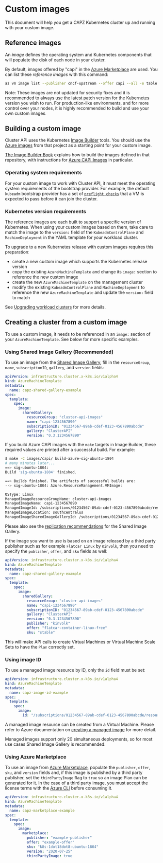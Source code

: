 # Custom images

This document will help you get a CAPZ Kubernetes cluster up and running with your custom image.

## Reference images

An *image* defines the operating system and Kubernetes components that will populate the disk of each node in your cluster.

By default, images offered by "capi" in the [Azure Marketplace][azure-marketplace] are used. You can list these *reference images* with this command:

```bash
az vm image list --publisher cncf-upstream --offer capi --all -o table
```

Note: These images are not updated for security fixes and it is recommended to always use the latest patch version for the Kubernetes version you wish to run. For production-like environments, and for more control over your nodes, it is highly recommended to build and use your own custom images.

## Building a custom image

Cluster API uses the Kubernetes [Image Builder][image-builder] tools. You should use the [Azure images][image-builder-azure] from that project as a starting point for your custom image.

[The Image Builder Book][capi-images] explains how to build the images defined in that repository, with instructions for [Azure CAPI Images][azure-capi-images] in particular.

### Operating system requirements

For your custom image to work with Cluster API, it must meet the operating system requirements of the bootstrap provider. For example, the default `kubeadm` bootstrap provider has a set of [`preflight checks`][kubeadm-preflight-checks] that a VM is expected to pass before it can join the cluster.

### Kubernetes version requirements

The reference images are each built to support a specific version of Kubernetes. When using your custom images based on them, take care to match the image to the `version:` field of the `KubeadmControlPlane` and `MachineDeployment` in the YAML template for your workload cluster.

To upgrade to a new Kubernetes release with custom images requires this preparation:

- create a new custom image which supports the Kubernetes release version
- copy the existing `AzureMachineTemplate` and change its `image:` section to reference the new custom image
- create the new `AzureMachineTemplate` on the management cluster
- modify the existing `KubeadmControlPlane` and `MachineDeployment` to reference the new `AzureMachineTemplate` and update the `version:` field to match

See [Upgrading workload clusters][upgrading-workload-clusters] for more details.

## Creating a cluster from a custom image

To use a custom image, it needs to be referenced in an `image:` section of your `AzureMachineTemplate`. See below for more specific examples.

### Using Shared Image Gallery (Recommended)

To use an image from the [Shared Image Gallery][shared-image-gallery], fill in the `resourceGroup`, `name`, `subscriptionID`, `gallery`, and `version` fields:

```yaml
apiVersion: infrastructure.cluster.x-k8s.io/v1alpha4
kind: AzureMachineTemplate
metadata:
  name: capz-shared-gallery-example
spec:
  template:
    spec:
      image:
        sharedGallery:
          resourceGroup: "cluster-api-images"
          name: "capi-1234567890"
          subscriptionID: "01234567-89ab-cdef-0123-4567890abcde"
          gallery: "ClusterAPI"
          version: "0.3.1234567890"
```

If you build Azure CAPI images with the `make` targets in Image Builder, these required values are printed after a successful build. For example:

```bash
$ make -C images/capi/ build-azure-sig-ubuntu-1804
# many minutes later...
==> sig-ubuntu-1804:
Build 'sig-ubuntu-1804' finished.

==> Builds finished. The artifacts of successful builds are:
--> sig-ubuntu-1804: Azure.ResourceManagement.VMImage:

OSType: Linux
ManagedImageResourceGroupName: cluster-api-images
ManagedImageName: capi-1234567890
ManagedImageId: /subscriptions/01234567-89ab-cdef-0123-4567890abcde/resourceGroups/cluster-api-images/providers/Microsoft.Compute/images/capi-1234567890
ManagedImageLocation: southcentralus
ManagedImageSharedImageGalleryId: /subscriptions/01234567-89ab-cdef-0123-4567890abcde/resourceGroups/cluster-api-images/providers/Microsoft.Compute/galleries/ClusterAPI/images/capi-ubuntu-1804/versions/0.3.1234567890
```

Please also see the [replication recommendations][replication-recommendations] for the Shared Image Gallery.

If the image you want to use is based on an image released by a third party publisher such as for example 
`Flatcar Linux` by `Kinvolk`, then you need to specify the `publisher`, `offer`, and `sku` fields as well:

```yaml
apiVersion: infrastructure.cluster.x-k8s.io/v1alpha4
kind: AzureMachineTemplate
metadata:
  name: capz-shared-gallery-example
spec:
  template:
    spec:
      image:
        sharedGallery:
          resourceGroup: "cluster-api-images"
          name: "capi-1234567890"
          subscriptionID: "01234567-89ab-cdef-0123-4567890abcde"
          gallery: "ClusterAPI"
          version: "0.3.1234567890"
          publisher: "kinvolk"
          offer: "flatcar-container-linux-free"
          sku: "stable"
```

This will make API calls to create Virtual Machines or Virtual Machine Scale Sets to have the `Plan` correctly set.

### Using image ID

To use a managed image resource by ID, only the `id` field must be set:

```yaml
apiVersion: infrastructure.cluster.x-k8s.io/v1alpha4
kind: AzureMachineTemplate
metadata:
  name: capz-image-id-example
spec:
  template:
    spec:
      image:
        id: "/subscriptions/01234567-89ab-cdef-0123-4567890abcde/resourceGroups/myResourceGroup/providers/Microsoft.Compute/images/myImage"
```

A managed image resource can be created from a Virtual Machine. Please refer to Azure documentation on [creating a managed image][creating-managed-image] for more detail.

Managed images support only 20 simultaneous deployments, so for most use cases Shared Image Gallery is recommended.

### Using Azure Marketplace

To use an image from [Azure Marketplace][azure-marketplace], populate the `publisher`, `offer`, `sku`, and `version` fields and, if this image is published by a third party publisher, set the `thirdPartyImage` flag to `true` so an image Plan can be generated for it. In the case of a third party image, you must accept the license terms with the [Azure CLI](https://docs.microsoft.com/en-us/cli/azure/vm/image/terms?view=azure-cli-latest) before consuming it.

```yaml
apiVersion: infrastructure.cluster.x-k8s.io/v1alpha4
kind: AzureMachineTemplate
metadata:
  name: capz-marketplace-example
spec:
  template:
    spec:
      image:
        marketplace:
          publisher: "example-publisher"
          offer: "example-offer"
          sku: "k8s-1dot18dot8-ubuntu-1804"
          version: "2020-07-25"
          thirdPartyImage: true
```

[azure-marketplace]: https://docs.microsoft.com/azure/marketplace/marketplace-publishers-guide
[azure-capi-images]: https://image-builder.sigs.k8s.io/capi/providers/azure.html
[capi-images]: https://image-builder.sigs.k8s.io/capi/capi.html
[creating-managed-image]: https://docs.microsoft.com/azure/virtual-machines/linux/capture-image
[creating-vm-offer]: https://docs.azure.cn/en-us/articles/azure-marketplace/imagepublishguide#5-azure-
[image-builder]: https://github.com/kubernetes-sigs/image-builder
[image-builder-azure]: https://github.com/kubernetes-sigs/image-builder/tree/master/images/capi/packer/azure
[kubeadm-preflight-checks]: https://github.com/kubernetes/kubeadm/blob/master/docs/design/design_v1.10.md#preflight-checks
[replication-recommendations]: https://docs.microsoft.com/azure/virtual-machines/linux/shared-image-galleries#scaling
[shared-image-gallery]: https://docs.microsoft.com/azure/virtual-machines/linux/shared-image-galleries
[upgrading-workload-clusters]: https://cluster-api.sigs.k8s.io/tasks/kubeadm-control-plane.html#upgrading-workload-clusters
